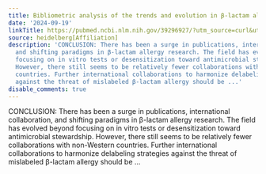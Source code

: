 ```yaml
---
title: Bibliometric analysis of the trends and evolution in β-lactam allergy research
date: '2024-09-19'
linkTitle: https://pubmed.ncbi.nlm.nih.gov/39296927/?utm_source=curl&utm_medium=rss&utm_campaign=pubmed-2&utm_content=1FakS-2QOkCT8HsMOQP1bCRQ4YzyumYOmxmF0moLsQ3dFB1E9V&fc=20220326224207&ff=20240919194323&v=2.18.0.post9+e462414
source: heidelberg[Affiliation]
description: 'CONCLUSION: There has been a surge in publications, international collaboration,
  and shifting paradigms in β-lactam allergy research. The field has evolved beyond
  focusing on in vitro tests or desensitization toward antimicrobial stewardship.
  However, there still seems to be relatively fewer collaborations with non-Western
  countries. Further international collaborations to harmonize delabeling strategies
  against the threat of mislabeled β-lactam allergy should be ...'
disable_comments: true
---
```

CONCLUSION: There has been a surge in publications, international collaboration, and shifting paradigms in β-lactam allergy research. The field has evolved beyond focusing on in vitro tests or desensitization toward antimicrobial stewardship. However, there still seems to be relatively fewer collaborations with non-Western countries. Further international collaborations to harmonize delabeling strategies against the threat of mislabeled β-lactam allergy should be ...